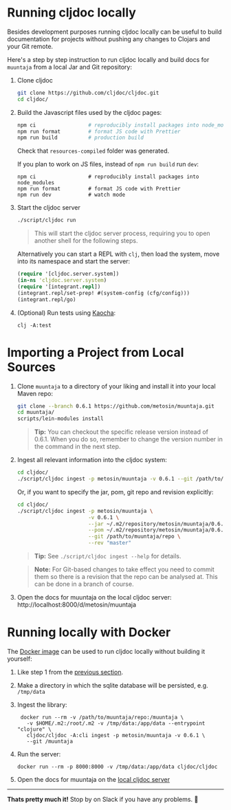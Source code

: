 # Running cljdoc locally

Besides development purposes running cljdoc locally can be useful to
build documentation for projects without pushing any changes to
Clojars and your Git remote.

Here's a step by step instruction to run cljdoc locally and build docs
for `muuntaja` from a local Jar and Git repository:

1. Clone cljdoc

   ```sh
   git clone https://github.com/cljdoc/cljdoc.git
   cd cljdoc/
   ```

1. Build the Javascript files used by the cljdoc pages:

    ```sh
    npm ci                 # reproducibly install packages into node_modules
    npm run format         # format JS code with Prettier
    npm run build          # production build
    ```

    Check that `resources-compiled` folder was generated.

    If you plan to work on JS files, instead of `npm run build` run `dev`:

    ```
    npm ci                 # reproducibly install packages into node_modules
    npm run format         # format JS code with Prettier
    npm run dev            # watch mode
    ```

1. Start the cljdoc server

    ```sh
    ./script/cljdoc run
    ```

    > This will start the cljdoc server process, requiring you to open another shell for the following steps.

    Alternatively you can start a REPL with `clj`,
    then load the system, move into its namespace and start the server:

    ```clj
    (require '[cljdoc.server.system])
    (in-ns 'cljdoc.server.system)
    (require '[integrant.repl])
    (integrant.repl/set-prep! #(system-config (cfg/config)))
    (integrant.repl/go)
    ```

1. (Optional) Run tests using [Kaocha](https://github.com/lambdaisland/kaocha):

    ```
    clj -A:test
    ```

# Importing a Project from Local Sources

1. Clone `muuntaja` to a directory of your liking and install it into your local Maven repo:

    ```sh
    git clone --branch 0.6.1 https://github.com/metosin/muuntaja.git
    cd muuntaja/
    scripts/lein-modules install
    ```

    > **Tip:** You can checkout the specific release version instead of 0.6.1.
    > When you do so, remember to change the version number in the command in the
    > next step.

1. Ingest all relevant information into the cljdoc system:

    ```sh
    cd cljdoc/
    ./script/cljdoc ingest -p metosin/muuntaja -v 0.6.1 --git /path/to/muuntaja/repo
    ```

    Or, if you want to specify the jar, pom, git repo and revision explicitly:

    ```sh
    cd cljdoc/
    ./script/cljdoc ingest -p metosin/muuntaja \
                           -v 0.6.1 \
                           --jar ~/.m2/repository/metosin/muuntaja/0.6.1/muuntaja-0.6.1.jar \
                           --pom ~/.m2/repository/metosin/muuntaja/0.6.1/muuntaja-0.6.1.pom \
                           --git /path/to/muuntaja/repo \
                           --rev "master"
    ```

    > **Tip:** See `./script/cljdoc ingest --help` for details.

    > **Note:** For Git-based changes to take effect you need to
    > commit them so there is a revision that the repo can be analysed
    > at. This can be done in a branch of course.

1. Open the docs for muuntaja on the local cljdoc server: http://localhost:8000/d/metosin/muuntaja

# Running locally with Docker

The [Docker image](https://hub.docker.com/r/cljdoc/cljdoc/tags) can be used to run cljdoc locally without building it yourself:

1. Like step 1 from the [previous section](#importing-a-project-from-local-sources).

1. Make a directory in which the sqlite database will be persisted, e.g. `/tmp/data`

1. Ingest the library:

        docker run --rm -v /path/to/muuntaja/repo:/muuntaja \
          -v $HOME/.m2:/root/.m2 -v /tmp/data:/app/data --entrypoint "clojure" \
          cljdoc/cljdoc -A:cli ingest -p metosin/muuntaja -v 0.6.1 \
          --git /muuntaja

1. Run the server:

       docker run --rm -p 8000:8000 -v /tmp/data:/app/data cljdoc/cljdoc

1. Open the docs for muuntaja on the [local cljdoc server](http://localhost:8000/d/metosin/muuntaja/0.6.1/doc/readme)

---

**Thats pretty much it!** Stop by on Slack if you have any problems. :wave:

